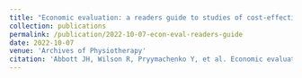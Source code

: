 ```yaml
---
title: "Economic evaluation: a readers guide to studies of cost-effectiveness"
collection: publications
permalink: /publication/2022-10-07-econ-eval-readers-guide
date: 2022-10-07
venue: 'Archives of Physiotherapy'
citation: 'Abbott JH, Wilson R, Pryymachenko Y, et al. Economic evaluation: a readers guide to studies of cost-effectiveness. Archives of Physiotherapy;In Press.'
---
```

